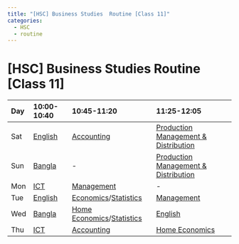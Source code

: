```yaml
---
title: "[HSC] Business Studies  Routine [Class 11]"
categories:
  - HSC
  - routine
---
```


# [HSC] Business Studies Routine [Class 11]

|	Day 	|10:00-10:40|10:45-11:20		            |11:25-12:05		|
|	:---	|	:---	|	:---			            |	:---			|
|	Sat		|[English]	|[Accounting]	                |[Production Management & Distribution]		|
|	Sun		|[Bangla]	|		-			            |[Production Management & Distribution]		|
|	Mon		|[ICT]		|[Management]		            |		-			|
|	Tue		|[English]	|[Economics]/[Statistics]		|[Management]		|
|	Wed		|[Bangla]	|[Home Economics]/[Statistics]	|[English]			|
|	Thu		|[ICT]		|[Accounting]	                |[Home Economics]	|

[Bangla]: https://us04web.zoom.us/j/73162499099?pwd=S3dtU0g2Ylk2YXo5UlMvZm5RWEsydz09
[English]: https://us04web.zoom.us/j/78866341890?pwd=TFQrUldmbVQ5OFIvaVpld0grTDg0dz09
[ICT]: https://us04web.zoom.us/j/72100793029?pwd=Z2ZFcTNPcWQvWGVFVy9vbjdWZ1RVUT09


[Economics]: https://us04web.zoom.us/j/73573816326?pwd=ZTVrZzhSL3g3OEdYd1lLSm1CSWNQZz09
[Management]: https://us04web.zoom.us/j/79185273363?pwd=bVllbXdwOE45YUNBREd2STFZZmJMUT09
[Production Management & Distribution]: https://us04web.zoom.us/j/73557247602?pwd=OVovMHlOVitlb1NIc2ZRcnQ2SjliZz09
[Accounting]: https://us04web.zoom.us/j/71345472123?pwd=ekRRbkJyNEplVkF6T24wcnpFUENrQT09
[Statistics]: https://us04web.zoom.us/j/77375222083?pwd=SGRQaWFCVmh1QzZabTFNSDRzV2t2Zz09
[Home Economics]: https://us04web.zoom.us/j/78919728882?pwd=NkRKaU9sZHVZcjQwUXdYamczZTFuZz09
